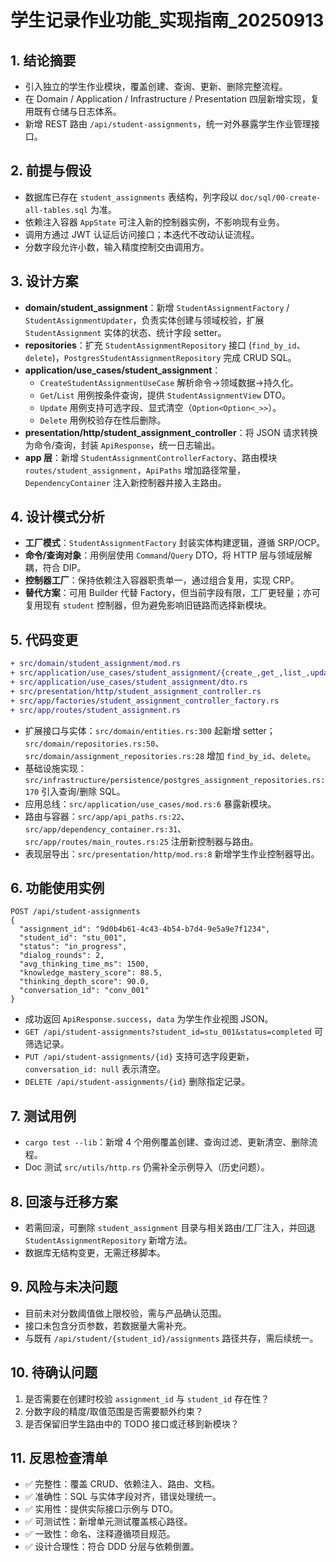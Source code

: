 # 学生记录作业功能_实现指南_20250913

## 1. 结论摘要
- 引入独立的学生作业模块，覆盖创建、查询、更新、删除完整流程。
- 在 Domain / Application / Infrastructure / Presentation 四层新增实现，复用既有仓储与日志体系。
- 新增 REST 路由 `/api/student-assignments`，统一对外暴露学生作业管理接口。

## 2. 前提与假设
- 数据库已存在 `student_assignments` 表结构，列字段以 `doc/sql/00-create-all-tables.sql` 为准。
- 依赖注入容器 `AppState` 可注入新的控制器实例，不影响现有业务。
- 调用方通过 JWT 认证后访问接口；本迭代不改动认证流程。
- 分数字段允许小数，输入精度控制交由调用方。

## 3. 设计方案
- **domain/student_assignment**：新增 `StudentAssignmentFactory` / `StudentAssignmentUpdater`，负责实体创建与领域校验，扩展 `StudentAssignment` 实体的状态、统计字段 setter。
- **repositories**：扩充 `StudentAssignmentRepository` 接口 (`find_by_id`、`delete`)，`PostgresStudentAssignmentRepository` 完成 CRUD SQL。
- **application/use_cases/student_assignment**：
  - `CreateStudentAssignmentUseCase` 解析命令->领域数据->持久化。
  - `Get`/`List` 用例按条件查询，提供 `StudentAssignmentView` DTO。
  - `Update` 用例支持可选字段、显式清空（`Option<Option<_>>`）。
  - `Delete` 用例校验存在性后删除。
- **presentation/http/student_assignment_controller**：将 JSON 请求转换为命令/查询，封装 `ApiResponse`，统一日志输出。
- **app 层**：新增 `StudentAssignmentControllerFactory`、路由模块 `routes/student_assignment`，`ApiPaths` 增加路径常量，`DependencyContainer` 注入新控制器并接入主路由。

## 4. 设计模式分析
- **工厂模式**：`StudentAssignmentFactory` 封装实体构建逻辑，遵循 SRP/OCP。
- **命令/查询对象**：用例层使用 `Command`/`Query` DTO，将 HTTP 层与领域层解耦，符合 DIP。
- **控制器工厂**：保持依赖注入容器职责单一，通过组合复用，实现 CRP。
- **替代方案**：可用 Builder 代替 Factory，但当前字段有限，工厂更轻量；亦可复用现有 `student` 控制器，但为避免影响旧链路而选择新模块。

## 5. 代码变更
```diff
+ src/domain/student_assignment/mod.rs
+ src/application/use_cases/student_assignment/{create_,get_,list_,update_,delete_}student_assignment.rs
+ src/application/use_cases/student_assignment/dto.rs
+ src/presentation/http/student_assignment_controller.rs
+ src/app/factories/student_assignment_controller_factory.rs
+ src/app/routes/student_assignment.rs
```
- 扩展接口与实体：`src/domain/entities.rs:300` 起新增 setter；`src/domain/repositories.rs:50`、`src/domain/assignment_repositories.rs:28` 增加 `find_by_id`、`delete`。
- 基础设施实现：`src/infrastructure/persistence/postgres_assignment_repositories.rs:170` 引入查询/删除 SQL。
- 应用总线：`src/application/use_cases/mod.rs:6` 暴露新模块。
- 路由与容器：`src/app/api_paths.rs:22`、`src/app/dependency_container.rs:31`、`src/app/routes/main_routes.rs:25` 注册新控制器与路由。
- 表现层导出：`src/presentation/http/mod.rs:8` 新增学生作业控制器导出。

## 6. 功能使用实例
```http
POST /api/student-assignments
{
  "assignment_id": "9d0b4b61-4c43-4b54-b7d4-9e5a9e7f1234",
  "student_id": "stu_001",
  "status": "in_progress",
  "dialog_rounds": 2,
  "avg_thinking_time_ms": 1500,
  "knowledge_mastery_score": 88.5,
  "thinking_depth_score": 90.0,
  "conversation_id": "conv_001"
}
```
- 成功返回 `ApiResponse.success`，`data` 为学生作业视图 JSON。
- `GET /api/student-assignments?student_id=stu_001&status=completed` 可筛选记录。
- `PUT /api/student-assignments/{id}` 支持可选字段更新，`conversation_id: null` 表示清空。
- `DELETE /api/student-assignments/{id}` 删除指定记录。

## 7. 测试用例
- `cargo test --lib`：新增 4 个用例覆盖创建、查询过滤、更新清空、删除流程。
- Doc 测试 `src/utils/http.rs` 仍需补全示例导入（历史问题）。

## 8. 回滚与迁移方案
- 若需回滚，可删除 `student_assignment` 目录与相关路由/工厂注入，并回退 `StudentAssignmentRepository` 新增方法。
- 数据库无结构变更，无需迁移脚本。

## 9. 风险与未决问题
- 目前未对分数阈值做上限校验，需与产品确认范围。
- 接口未包含分页参数，若数据量大需补充。
- 与既有 `/api/student/{student_id}/assignments` 路径共存，需后续统一。

## 10. 待确认问题
1. 是否需要在创建时校验 `assignment_id` 与 `student_id` 存在性？
2. 分数字段的精度/取值范围是否需要额外约束？
3. 是否保留旧学生路由中的 TODO 接口或迁移到新模块？

## 11. 反思检查清单
- ✅ 完整性：覆盖 CRUD、依赖注入、路由、文档。
- ✅ 准确性：SQL 与实体字段对齐，错误处理统一。
- ✅ 实用性：提供实际接口示例与 DTO。
- ✅ 可测试性：新增单元测试覆盖核心路径。
- ✅ 一致性：命名、注释遵循项目规范。
- ✅ 设计合理性：符合 DDD 分层与依赖倒置。

